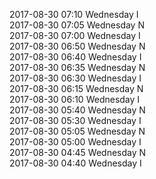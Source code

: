 2017-08-30 07:10 Wednesday  I  
2017-08-30 07:05 Wednesday  N  
2017-08-30 07:00 Wednesday  I  
2017-08-30 06:50 Wednesday  N  
2017-08-30 06:40 Wednesday  I  
2017-08-30 06:35 Wednesday  N  
2017-08-30 06:30 Wednesday  I  
2017-08-30 06:15 Wednesday  N  
2017-08-30 06:10 Wednesday  I  
2017-08-30 05:40 Wednesday  N  
2017-08-30 05:30 Wednesday  I  
2017-08-30 05:05 Wednesday  N  
2017-08-30 05:00 Wednesday  I  
2017-08-30 04:45 Wednesday  N  
2017-08-30 04:40 Wednesday  I  
